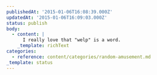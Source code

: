 ```yaml
---
publishedAt: '2015-01-06T16:08:39.000Z'
updatedAt: '2015-01-06T16:09:03.000Z'
status: publish
body:
  - content: |
      I really love that "welp" is a word.
    _template: richText
categories:
  - reference: content/categories/random-amusement.md
_template: status
---
```



